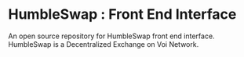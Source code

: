 # HumbleSwap : Front End Interface

An open source repository for HumbleSwap front end interface. HumbleSwap is a Decentralized Exchange on Voi Network.
